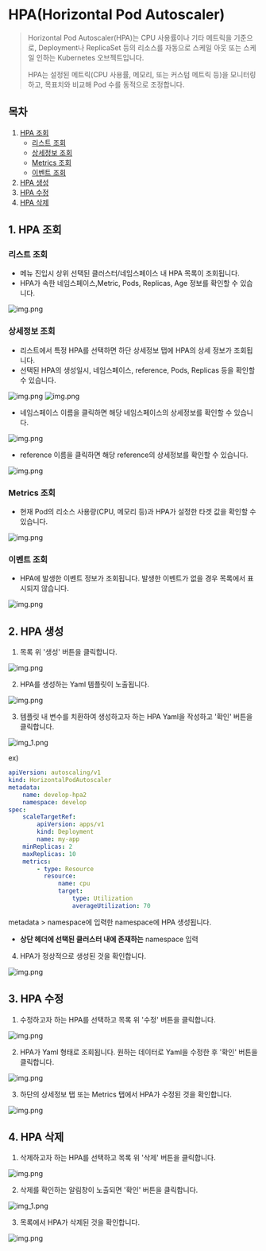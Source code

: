 # HPA(Horizontal Pod Autoscaler)

> Horizontal Pod Autoscaler(HPA)는 CPU 사용률이나 기타 메트릭을 기준으로, Deployment나 ReplicaSet 등의 리소스를 자동으로 스케일 아웃 또는 스케일 인하는 Kubernetes 오브젝트입니다.
>
> HPA는 설정된 메트릭(CPU 사용률, 메모리, 또는 커스텀 메트릭 등)을 모니터링하고, 목표치와 비교해 Pod 수를 동적으로 조정합니다.

## 목차

1. [HPA 조회](#1-hpa-조회)
   * [리스트 조회](#리스트-조회)
   * [상세정보 조회](#상세정보-조회)
   * [Metrics 조회](#metrics-조회)
   * [이벤트 조회](#이벤트-조회)
2. [HPA 생성](#2-hpa-생성)
3. [HPA 수정](#3-hpa-수정)
4. [HPA 삭제](#4-hpa-삭제)

## 1. HPA 조회
### 리스트 조회
* 메뉴 진입시 상위 선택된 클러스터/네임스페이스 내 HPA 목록이 조회됩니다.
* HPA가 속한 네임스페이스,Metric, Pods, Replicas, Age 정보를 확인할 수 있습니다.

![img.png](./img/hpa_list.png)

### 상세정보 조회
* 리스트에서 특정 HPA를 선택하면 하단 상세정보 탭에 HPA의 상세 정보가 조회됩니다.
* 선택된 HPA의 생성일시, 네임스페이스, reference, Pods, Replicas 등을 확인할 수 있습니다.

![img.png](./img/hpa_list_selected.png)
![img.png](./img/hpa_detail.png)

* 네임스페이스 이름을 클릭하면 해당 네임스페이스의 상세정보를 확인할 수 있습니다.

![img.png](./img/hpa_drawer.png)

* reference 이름을 클릭하면 해당 reference의 상세정보를 확인할 수 있습니다.

![img.png](./img/hpa_rf_drawer.png)

### Metrics 조회
* 현재 Pod의 리소스 사용량(CPU, 메모리 등)과 HPA가 설정한 타겟 값을 확인할 수 있습니다.

![img.png](./img/hpa_metric.png)

### 이벤트 조회
* HPA에 발생한 이벤트 정보가 조회됩니다. 발생한 이벤트가 없을 경우 목록에서 표시되지 않습니다.

![img.png](./img/hpa_event.png)

## 2. HPA 생성
1. 목록 위 '생성' 버튼을 클릭합니다.

![img.png](./img/hpa_create.png)

2. HPA를 생성하는 Yaml 템플릿이 노출됩니다.

![img.png](./img/hpa_create_template.png)

3. 템플릿 내 변수를 치환하여 생성하고자 하는 HPA Yaml을 작성하고 '확인' 버튼을 클릭합니다.

![img_1.png](./img/hpa_create_yaml.png)

ex)
```yaml
apiVersion: autoscaling/v1
kind: HorizontalPodAutoscaler
metadata:
    name: develop-hpa2
    namespace: develop
spec:
    scaleTargetRef:
        apiVersion: apps/v1
        kind: Deployment
        name: my-app
    minReplicas: 2
    maxReplicas: 10
    metrics:
        - type: Resource
          resource:
              name: cpu
              target:
                  type: Utilization
                  averageUtilization: 70
```
metadata > namespace에 입력한 namespace에 HPA 생성됩니다.

* <strong>상단 헤더에 선택된 클러스터 내에 존재하는</strong> namespace 입력

4. HPA가 정상적으로 생성된 것을 확인합니다.

![img.png](./img/hpa_create_result.png)

## 3. HPA 수정
1. 수정하고자 하는 HPA를 선택하고 목록 위 '수정' 버튼을 클릭합니다.

![img.png](./img/hpa_update.png)

2. HPA가 Yaml 형태로 조회됩니다. 원하는 데이터로 Yaml을 수정한 후 '확인' 버튼을 클릭합니다.

![img.png](./img/hpa_update_yaml.png)

3. 하단의 상세정보 탭 또는 Metrics 탭에서 HPA가 수정된 것을 확인합니다.

![img.png](./img/hpa_update_result.png)

## 4. HPA 삭제
1. 삭제하고자 하는 HPA를 선택하고 목록 위 '삭제' 버튼을 클릭합니다.

![img.png](./img/hpa_delete.png)

2. 삭제를 확인하는 알림창이 노출되면 '확인' 버튼을 클릭합니다.

![img_1.png](./img/hpa_delete_check.png)

3. 목록에서 HPA가 삭제된 것을 확인합니다.

![img.png](./img/hpa_delete_result.png)
